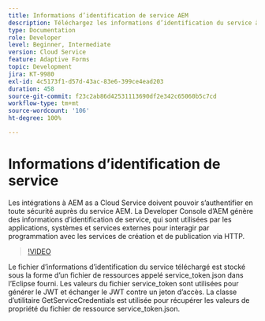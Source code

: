 ```yaml
---
title: Informations d’identification de service AEM
description: Téléchargez les informations d’identification du service à partir de la Developer Console d’AEM.
type: Documentation
role: Developer
level: Beginner, Intermediate
version: Cloud Service
feature: Adaptive Forms
topic: Development
jira: KT-9980
exl-id: 4c5173f1-d57d-43ac-83e6-399ce4ead203
duration: 458
source-git-commit: f23c2ab86d42531113690df2e342c65060b5c7cd
workflow-type: tm+mt
source-wordcount: '106'
ht-degree: 100%

---
```


# Informations d’identification de service

Les intégrations à AEM as a Cloud Service doivent pouvoir s’authentifier en toute sécurité auprès du service AEM. La Developer Console d’AEM génère des informations d’identification de service, qui sont utilisées par les applications, systèmes et services externes pour interagir par programmation avec les services de création et de publication via HTTP.

>[!VIDEO](https://video.tv.adobe.com/v/330519?quality=12&learn=on)

Le fichier d’informations d’identification du service téléchargé est stocké sous la forme d’un fichier de ressources appelé service_token.json dans l’Eclipse fourni. Les valeurs du fichier service_token sont utilisées pour générer le JWT et échanger le JWT contre un jeton d’accès. La classe d’utilitaire GetServiceCredentials est utilisée pour récupérer les valeurs de propriété du fichier de ressource service_token.json.
